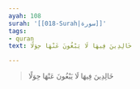 ```yaml
---
ayah: 108
surah: '[[018-Surah|سورة]]'
tags:
- quran
text: خَالِدِينَ فِيهَا لَا يَبْغُونَ عَنْهَا حِوَلًا

---
```

> خَالِدِينَ فِيهَا لَا يَبْغُونَ عَنْهَا حِوَلًا

